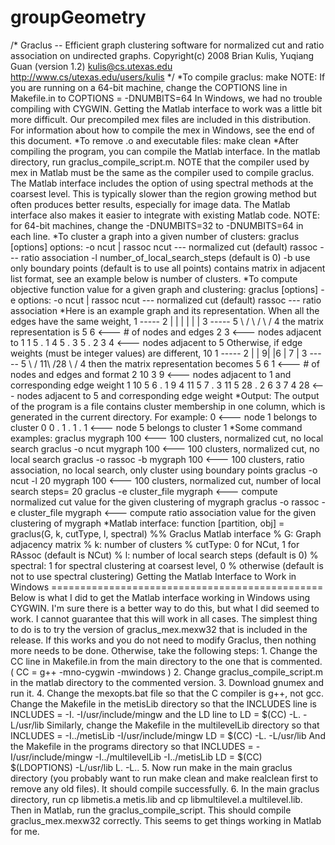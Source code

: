 # groupGeometry

/* Graclus -- Efficient graph clustering software for normalized cut and ratio association on undirected graphs. Copyright(c) 2008 Brian Kulis, Yuqiang Guan (version 1.2) kulis@cs.utexas.edu http://www.cs/utexas.edu/users/kulis */ *To compile graclus: make NOTE: If you are running on a 64-bit machine, change the COPTIONS line in Makefile.in to COPTIONS = -DNUMBITS=64 In Windows, we had no trouble compiling with CYGWIN. Getting the Matlab interface to work was a little bit more difficult. Our precompiled mex files are included in this distribution. For information about how to compile the mex in Windows, see the end of this document. *To remove .o and executable files: make clean *After compiling the program, you can compile the Matlab interface. In the matlab directory, run graclus_compile_script.m. NOTE that the compiler used by mex in Matlab must be the same as the compiler used to compile graclus. The Matlab interface includes the option of using spectral methods at the coarsest level. This is typically slower than the region growing method but often produces better results, especially for image data. The Matlab interface also makes it easier to integrate with existing Matlab code. NOTE: for 64-bit machines, change the -DNUMBITS=32 to -DNUMBITS=64 in each line. *To cluster a graph into a given number of clusters: graclus [options] options: -o ncut | rassoc ncut --- normalized cut (default) rassoc --- ratio association -l number_of_local_search_steps (default is 0) -b use only boundary points (default is to use all points) contains matrix in adjacent list format, see an example below is number of clusters. *To compute objective function value for a given graph and clustering: graclus [options] -e options: -o ncut | rassoc ncut --- normalized cut (default) rassoc --- ratio association *Here is an example graph and its representation. When all the edges have the same weight, 1 ----- 2 | | | | | | 3 ----- 5 \ / \ / \ / 4 the matrix representation is 5 6 <--- # of nodes and edges 2 3 <--- nodes adjacent to 1 1 5 . 1 4 5 . 3 5 . 2 3 4 <--- nodes adjacent to 5 Otherwise, if edge weights (must be integer values) are different, 10 1 ----- 2 | | 9| |6 | 7 | 3 ----- 5 \ / 11\ /28 \ / 4 then the matrix representation becomes 5 6 1 <--- # of nodes and edges and format 2 10 3 9 <--- nodes adjacent to 1 and corresponding edge weight 1 10 5 6 . 1 9 4 11 5 7 . 3 11 5 28 . 2 6 3 7 4 28 <--- nodes adjacent to 5 and corresponding edge weight *Output: The output of the program is a file contains cluster membership in one column, which is generated in the current directory. For example: 0 <--- node 1 belongs to cluster 0 0 . 1 . 1 . 1 <--- node 5 belongs to cluster 1 *Some command examples: graclus mygraph 100 <--- 100 clusters, normalized cut, no local search graclus -o ncut mygraph 100 <--- 100 clusters, normalized cut, no local search graclus -o rassoc -b mygraph 100 <--- 100 clusters, ratio association, no local search, only cluster using boundary points graclus -o ncut -l 20 mygraph 100 <--- 100 clusters, normalized cut, number of local search steps= 20 graclus -e cluster_file mygraph <--- compute normalized cut value for the given clustering of mygraph graclus -o rassoc -e cluster_file mygraph <--- compute ratio association value for the given clustering of mygraph *Matlab interface: function [partition, obj] = graclus(G, k, cutType, l, spectral) %% Graclus Matlab interface % G: Graph adjacency matrix % k: number of clusters % cutType: 0 for NCut, 1 for RAssoc (default is NCut) % l: number of local search steps (default is 0) % spectral: 1 for spectral clustering at coarsest level, 0 % otherwise (default is not to use spectral clustering) Getting the Matlab Interface to Work in Windows =============================================== Below is what I did to get the Matlab interface working in Windows using CYGWIN. I'm sure there is a better way to do this, but what I did seemed to work. I cannot guarantee that this will work in all cases. The simplest thing to do is to try the version of graclus_mex.mexw32 that is included in the release. If this works and you do not need to modify Graclus, then nothing more needs to be done. Otherwise, take the following steps: 1. Change the CC line in Makefile.in from the main directory to the one that is commented. ( CC = g++ -mno-cygwin -mwindows ) 2. Change graclus_compile_script.m in the matlab directory to the commented version. 3. Download gnumex and run it. 4. Change the mexopts.bat file so that the C compiler is g++, not gcc. Change the Makefile in the metisLib directory so that the INCLUDES line is INCLUDES = -I. -I/usr/include/mingw and the LD line to LD = $(CC) -L. -L/usr/lib Similarly, change the Makefile in the multilevelLib directory so that INCLUDES = -I../metisLib -I/usr/include/mingw LD = $(CC) -L. -L/usr/lib And the Makefile in the programs directory so that INCLUDES = -I/usr/include/mingw -I../multilevelLib -I../metisLib LD = $(CC) $(LDOPTIONS) -L/usr/lib L. -L.. 5. Now run make in the main graclus directory (you probably want to run make clean and make realclean first to remove any old files). It should compile successfully. 6. In the main graclus directory, run cp libmetis.a metis.lib and cp libmultilevel.a multilevel.lib. Then in Matlab, run the graclus_compile_script. This should compile graclus_mex.mexw32 correctly. This seems to get things working in Matlab for me. 
